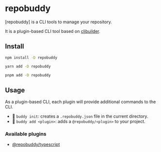 # repobuddy

[repobuddy] is a CLI tools to manage your repository.

It is a plugin-based CLI tool based on [clibuilder](https://www.npmjs.com/package/clibuilder).

## Install

```sh
npm install -D repobuddy

yarn add -D repobuddy

pnpm add -D repobuddy
```

## Usage

As a plugin-based CLI,
each plugin will provide additional commands to the CLI.

- 🚧 `buddy init`: creates a `.repobuddy.json` file in the current directory.
- 🚧 `buddy add <plugin>`: adds a `@repobuddy/<plugin>` to your project.

### Available plugins

- [@repobuddy/typescript](./packages/typescript/README.md)
